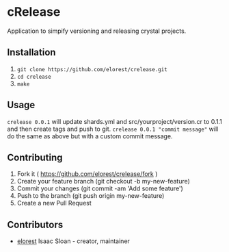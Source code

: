 # cRelease

Application to simpify versioning and releasing crystal projects.

## Installation

1. `git clone https://github.com/elorest/crelease.git`
2. `cd crelease`
3. `make`

## Usage

`crelease 0.0.1` will update shards.yml and src/yourproject/version.cr to 0.1.1 and then create tags and push to git.
`crelease 0.0.1 "commit message"` will do the same as above but with a custom commit message. 

## Contributing

1. Fork it ( https://github.com/elorest/crelease/fork )
2. Create your feature branch (git checkout -b my-new-feature)
3. Commit your changes (git commit -am 'Add some feature')
4. Push to the branch (git push origin my-new-feature)
5. Create a new Pull Request

## Contributors

- [elorest](https://github.com/elorest) Isaac Sloan - creator, maintainer
